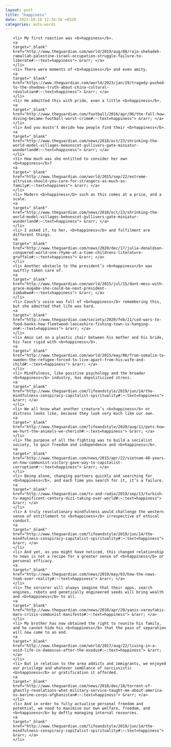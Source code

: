 ```yaml
---
layout: post
title: "happiness"
date: 2023-10-10 12:34:56 +0530
categories: auto-words
---
```

<ol>

    <li> My first reaction was <b>happiness</b>.
    <a 
    target="_blank" 
    href="http://www.theguardian.com/world/2019/aug/08/raja-shehadeh-ramallah-palestine-israel-occupation-struggle-failure-to-liberate#:~:text=happiness"> &rarr; </a>
    </li>
    <li> There were moments of <b>happiness</b> and even amity.
    <a 
    target="_blank" 
    href="https://www.theguardian.com/world/2023/jan/19/tragedy-pushed-to-the-shadows-truth-about-china-cultural-revolution#:~:text=happiness"> &rarr; </a>
    </li>
    <li> He admitted this with pride, even a little <b>happiness</b>.
    <a 
    target="_blank" 
    href="http://www.theguardian.com/football/2016/apr/06/the-fall-how-diving-became-football-worst-crime#:~:text=happiness"> &rarr; </a>
    </li>
    <li> And you mustn’t deride how people find their <b>happiness</b>.
    <a 
    target="_blank" 
    href="http://www.theguardian.com/news/2018/oct/23/shrinking-the-world-model-villages-bekonscot-gullivers-gate-miniatur-wunderland#:~:text=happiness"> &rarr; </a>
    </li>
    <li> How much was she entitled to consider her own <b>happiness</b>?
    <a 
    target="_blank" 
    href="http://www.theguardian.com/world/2015/sep/22/extreme-altruism-should-you-care-for-strangers-as-much-as-family#:~:text=happiness"> &rarr; </a>
    </li>
    <li> Modern <b>happiness</b> such as this comes at a price, and a scale.
    <a 
    target="_blank" 
    href="http://www.theguardian.com/news/2018/oct/23/shrinking-the-world-model-villages-bekonscot-gullivers-gate-miniatur-wunderland#:~:text=happiness"> &rarr; </a>
    </li>
    <li> I asked if, to her, <b>happiness</b> and fulfilment are different things.
    <a 
    target="_blank" 
    href="http://www.theguardian.com/news/2020/dec/17/julia-donaldson-conquered-world-one-rhyme-at-a-time-childrens-literature-gruffalo#:~:text=happiness"> &rarr; </a>
    </li>
    <li> Another obstacle to the president’s <b>happiness</b> was swiftly taken care of.
    <a 
    target="_blank" 
    href="http://www.theguardian.com/world/2015/jul/15/dont-mess-with-grace-mugabe-she-could-be-next-president-zimbabwe#:~:text=happiness"> &rarr; </a>
    </li>
    <li> Couch’s voice was full of <b>happiness</b> remembering this, but she admitted that life was hard.
    <a 
    target="_blank" 
    href="http://www.theguardian.com/society/2020/feb/21/cod-wars-to-food-banks-how-fleetwood-lancashire-fishing-town-is-hanging-on#:~:text=happiness"> &rarr; </a>
    </li>
    <li> Amin sat on a plastic chair between his mother and his bride, his face rigid with <b>happiness</b>.
    <a 
    target="_blank" 
    href="http://www.theguardian.com/world/2015/may/06/from-somalia-to-sweden-the-refugee-forced-to-live-apart-from-his-wife-and-child#:~:text=happiness"> &rarr; </a>
    </li>
    <li> Mindfulness, like positive psychology and the broader <b>happiness</b> industry, has depoliticised stress.
    <a 
    target="_blank" 
    href="http://www.theguardian.com/lifeandstyle/2019/jun/14/the-mindfulness-conspiracy-capitalist-spirituality#:~:text=happiness"> &rarr; </a>
    </li>
    <li> We all know what another creature’s <b>happiness</b> or distress looks like, because they look very much like our own.
    <a 
    target="_blank" 
    href="http://www.theguardian.com/lifeandstyle/2020/aug/11/pets-how-we-hurt-the-animals-we-cherish#:~:text=happiness"> &rarr; </a>
    </li>
    <li> The purpose of all the fighting was to build a socialist society, to gain freedom and independence and <b>happiness</b>.
    <a 
    target="_blank" 
    href="http://www.theguardian.com/news/2015/apr/22/vietnam-40-years-on-how-communist-victory-gave-way-to-capitalist-corruption#:~:text=happiness"> &rarr; </a>
    </li>
    <li> Being alone, changing partners quickly and searching for <b>happiness</b>, and each time you search for it, it’s a failure.
    <a 
    target="_blank" 
    href="http://www.theguardian.com/tv-and-radio/2019/sep/13/turkish-tv-magnificent-century-dizi-taking-over-world#:~:text=happiness"> &rarr; </a>
    </li>
    <li> A truly revolutionary mindfulness would challenge the western sense of entitlement to <b>happiness</b> irrespective of ethical conduct.
    <a 
    target="_blank" 
    href="http://www.theguardian.com/lifeandstyle/2019/jun/14/the-mindfulness-conspiracy-capitalist-spirituality#:~:text=happiness"> &rarr; </a>
    </li>
    <li> And yet, as you might have noticed, this changed relationship to news is not a recipe for a greater sense of <b>happiness</b> or personal efficacy.
    <a 
    target="_blank" 
    href="http://www.theguardian.com/news/2019/may/03/how-the-news-took-over-reality#:~:text=happiness"> &rarr; </a>
    </li>
    <li> The sorcerer will always imagine that their apps, search engines, robots and genetically engineered seeds will bring wealth and <b>happiness</b> to all.
    <a 
    target="_blank" 
    href="http://www.theguardian.com/news/2018/apr/20/yanis-varoufakis-marx-crisis-communist-manifesto#:~:text=happiness"> &rarr; </a>
    </li>
    <li> My brother has now obtained the right to reunite his family, and he cannot hide his <b>happiness</b> that the pain of separation will now come to an end.
    <a 
    target="_blank" 
    href="http://www.theguardian.com/world/2017/aug/22/living-in-a-void-life-in-damascus-after-the-exodus#:~:text=happiness"> &rarr; </a>
    </li>
    <li> But in relation to the area addicts and immigrants, we enjoyed our privilege and whatever semblance of narcissistic <b>happiness</b> or gratification it afforded.
    <a 
    target="_blank" 
    href="http://www.theguardian.com/news/2018/dec/18/torrent-of-ghastly-revelations-what-military-service-taught-me-about-america-us-marine-corps-afghanistan#:~:text=happiness"> &rarr; </a>
    </li>
    <li> And in order to fully actualise personal freedom and potential, we need to maximise our own welfare, freedom, and <b>happiness</b> by deftly managing internal resources.
    <a 
    target="_blank" 
    href="http://www.theguardian.com/lifeandstyle/2019/jun/14/the-mindfulness-conspiracy-capitalist-spirituality#:~:text=happiness"> &rarr; </a>
    </li>